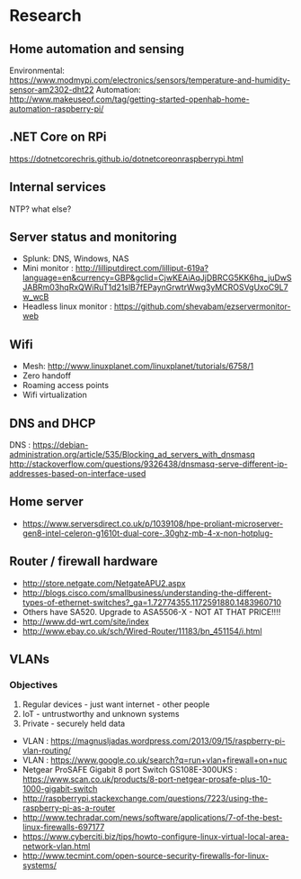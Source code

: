 # Research

## Home automation and sensing
Environmental: https://www.modmypi.com/electronics/sensors/temperature-and-humidity-sensor-am2302-dht22
Automation: http://www.makeuseof.com/tag/getting-started-openhab-home-automation-raspberry-pi/

## .NET Core on RPi
https://dotnetcorechris.github.io/dotnetcoreonraspberrypi.html

## Internal services
NTP? what else?

## Server status and monitoring
 * Splunk: DNS, Windows, NAS
 * Mini monitor : http://lilliputdirect.com/lilliput-619a?language=en&currency=GBP&gclid=CjwKEAiAqJjDBRCG5KK6hq_juDwSJABRm03hqRxQWiRuT1d21slB7fEPaynGrwtrWwg3yMCROSVgUxoC9L7w_wcB
 * Headless linux monitor : https://github.com/shevabam/ezservermonitor-web

## Wifi
 * Mesh: http://www.linuxplanet.com/linuxplanet/tutorials/6758/1
 * Zero handoff
 * Roaming access points
 * Wifi virtualization

## DNS and DHCP
DNS : https://debian-administration.org/article/535/Blocking_ad_servers_with_dnsmasq
http://stackoverflow.com/questions/9326438/dnsmasq-serve-different-ip-addresses-based-on-interface-used

## Home server
 * https://www.serversdirect.co.uk/p/1039108/hpe-proliant-microserver-gen8-intel-celeron-g1610t-dual-core-.30ghz-mb-4-x-non-hotplug-

## Router / firewall hardware
 * http://store.netgate.com/NetgateAPU2.aspx
 * http://blogs.cisco.com/smallbusiness/understanding-the-different-types-of-ethernet-switches?_ga=1.72774355.1172591880.1483960710
 * Others have SA520. Upgrade to ASA5506-X - NOT AT THAT PRICE!!!!
 * http://www.dd-wrt.com/site/index
 * http://www.ebay.co.uk/sch/Wired-Router/11183/bn_451154/i.html

## VLANs
### Objectives
1. Regular devices - just want internet - other people
2. IoT - untrustworthy and unknown systems
3. Private - securely held data

 * VLAN : https://magnusljadas.wordpress.com/2013/09/15/raspberry-pi-vlan-routing/
 * VLAN : https://www.google.co.uk/search?q=run+vlan+firewall+on+nuc
 * Netgear ProSAFE Gigabit 8 port Switch GS108E-300UKS : https://www.scan.co.uk/products/8-port-netgear-prosafe-plus-10-1000-gigabit-switch
 * http://raspberrypi.stackexchange.com/questions/7223/using-the-raspberry-pi-as-a-router
 * http://www.techradar.com/news/software/applications/7-of-the-best-linux-firewalls-697177
 * https://www.cyberciti.biz/tips/howto-configure-linux-virtual-local-area-network-vlan.html
 * http://www.tecmint.com/open-source-security-firewalls-for-linux-systems/

